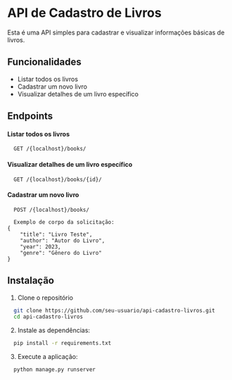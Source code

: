

# API de Cadastro de Livros

Esta é uma API simples para cadastrar e visualizar informações básicas de livros.

## Funcionalidades

- Listar todos os livros
- Cadastrar um novo livro
- Visualizar detalhes de um livro específico




## Endpoints

#### Listar todos os livros

```http
  GET /{localhost}/books/
```

#### Visualizar detalhes de um livro específico

```http
  GET /{localhost}/books/{id}/
```

#### Cadastrar um novo livro

```http
  POST /{localhost}/books/

  Exemplo de corpo da solicitação:
{
    "title": "Livro Teste",
    "author": "Autor do Livro",
    "year": 2023,
    "genre": "Gênero do Livro"
}
```


## Instalação

1. Clone o repositório

```bash
  git clone https://github.com/seu-usuario/api-cadastro-livros.git
  cd api-cadastro-livros

```
    
2. Instale as dependências:
```bash
  pip install -r requirements.txt

```

3. Execute a aplicação:
```bash
  python manage.py runserver

```

